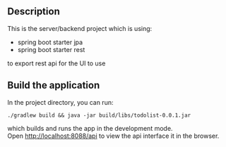 ## Description
This is the server/backend project which is using:
- spring boot starter jpa
- spring boot starter rest

to export rest api for the UI to use 

## Build the application

In the project directory, you can run:

`./gradlew build && java -jar build/libs/todolist-0.0.1.jar`

which builds and runs the app in the development mode.<br>
Open [http://localhost:8088/api](http://localhost:8088/api) to view the api interface it in the browser.

